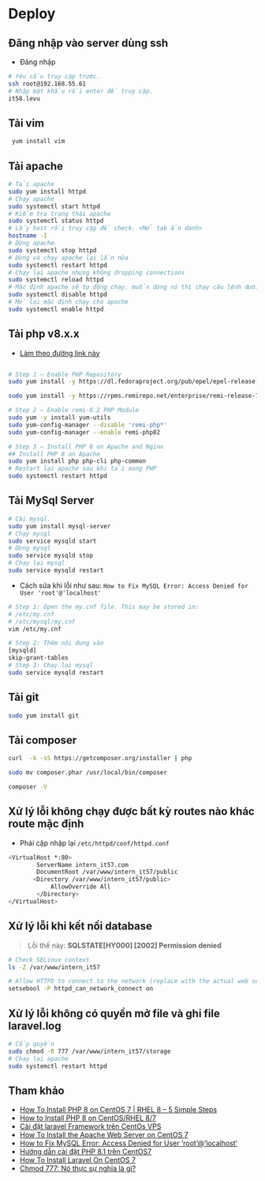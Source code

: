 # Deploy

## Đăng nhập vào server dùng ssh

- Đăng nhập
<!-- 
@Rcv! Le Vu : 192.168.55.61 root/it58.levu
@Rcv! Tran Dat : 192.168.55.62 root/it59.trandat
 -->
```sh
# Yêu cầu truy cập trước.
ssh root@192.168.55.61
# Nhập mật khẩu rồi enter để truy cập.
it58.levu
```

## Tải vim

```sh
 yum install vim
 ```

## Tải apache

```sh
# Tải apache
sudo yum install httpd
# Chạy apache
sudo systemctl start httpd
# Kiểm tra trạng thái apache
sudo systemctl status httpd
# Lấy host rồi truy cập để check. <Mở tab ẩn danh>
hostname -I
# Dừng apache.
sudo systemctl stop httpd
# Dừng và chạy apache lại lần nữa
sudo systemctl restart httpd
# Chạy lại apache nhưng không dropping connections
sudo systemctl reload httpd
# Mặc định apache sẽ tự động chạy. muốn dừng nó thì chạy câu lệnh dưới.
sudo systemctl disable httpd
# Mở lại mặc định chạy cho apache
sudo systemctl enable httpd
```

## Tải php v8.x.x

- [Làm theo đường link này](https://www.websitevidya.com/how-to-install-php-8-on-centos-7-rhel-8/)

```sh

# Step 1 – Enable PHP Repository
sudo yum install -y https://dl.fedoraproject.org/pub/epel/epel-release-latest-7.noarch.rpm

sudo yum install -y https://rpms.remirepo.net/enterprise/remi-release-7.rpm

# Step 2 – Enable remi-8.2 PHP Module
sudo yum -y install yum-utils
sudo yum-config-manager --disable 'remi-php*'
sudo yum-config-manager --enable remi-php82

# Step 3 – Install PHP 8 on Apache and Nginx
## Install PHP 8 on Apache
sudo yum install php php-cli php-common
# Restart lại apache sau khi tải xong PHP
sudo systemctl restart httpd
```

## Tải MySql Server

```sh
# Cài mysql.
sudo yum install mysql-server
# Chạy mysql
sudo service mysqld start
# Dừng mysql
sudo service mysqld stop
# Chạy lại mysql
sudo service mysqld restart
```

- Cách sửa khi lỗi như sau: `How to Fix MySQL Error: Access Denied for User 'root'@'localhost'`

```sh
# Step 1: Open the my.cnf file. This may be stored in:
# /etc/my.cnf
# /etc/mysql/my.cnf
vim /etc/my.cnf

# Step 2: Thêm nội dung vào
[mysqld]
skip-grant-tables
# Step 3: Chạy lại mysql
sudo service mysqld restart
```

## Tải git

```sh
sudo yum install git
```

## Tải composer

```sh
curl  -k -sS https://getcomposer.org/installer | php

sudo mv composer.phar /usr/local/bin/composer

composer -V

```

## Xử lý lỗi không chạy được bất kỳ routes nào khác route mặc định

- Phải cập nhập lại `/etc/httpd/conf/httpd.conf`

```sh
<VirtualHost *:80>
        ServerName intern_it57.com
        DocumentRoot /var/www/intern_it57/public
       <Directory /var/www/intern_it57/public>
            AllowOverride All
        </Directory>
</VirtualHost>
```

## Xử lý lỗi khi kết nối database

> Lỗi thế này: **SQLSTATE[HY000] [2002] Permission denied**

```sh
# Check SELinux context
ls -Z /var/www/intern_it57

# Allow HTTPD to connect to the network (replace with the actual web server user)
setsebool -P httpd_can_network_connect on
```

## Xử lý lỗi không có quyền mở file và ghi file laravel.log

```sh
# Cấp quyền
sudo chmod -R 777 /var/www/intern_it57/storage
# Chạy lại apache
sudo systemctl restart httpd
```

## Tham khảo

- [How To Install PHP 8 on CentOS 7 | RHEL 8 – 5 Simple Steps](https://www.websitevidya.com/how-to-install-php-8-on-centos-7-rhel-8/)
- [How to Install PHP 8 on CentOS/RHEL 8/7](https://www.tecmint.com/install-php-8-on-centos/)
- [Cài đặt laravel Framework trên CentOs VPS](https://viblo.asia/p/cai-dat-laravel-framework-tren-centos-vps-mrDkMMjPkzL)
- [How To Install the Apache Web Server on CentOS 7](https://www.digitalocean.com/community/tutorials/how-to-install-the-apache-web-server-on-centos-7)
- [How to Fix MySQL Error: Access Denied for User ‘root’@’localhost’](https://www.databasestar.com/access-denied-for-user-root-at-localhost/)
- [Hướng dẫn cài đặt PHP 8.1 trên CentOS7](https://huongdan.azdigi.com/huong-dan-cai-dat-php-8-1-tren-centos7/)
- [How To Install Laravel On CentOS 7](https://operavps.com/docs/install-laravel-on-centos/)
- [Chmod 777: Nó thực sự nghĩa là gì?](https://viblo.asia/p/chmod-777-no-thuc-su-nghia-la-gi-E375zw4JKGW?fbclid=IwAR3nJAlb6nhILWm4cGZgoDjn1PiW3dOTbzQA9CoyF2VtfVJRgDU6sOXjmIY)
